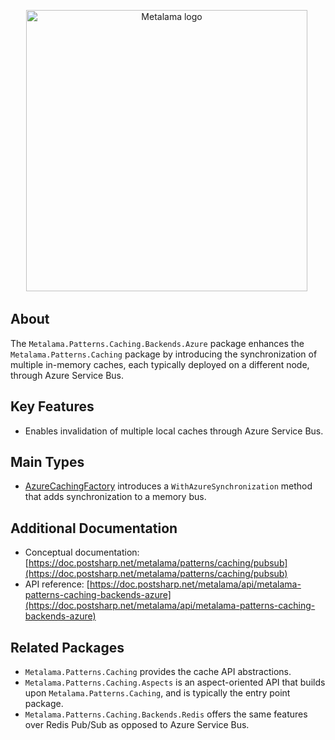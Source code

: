 <p align="center">
    <img width="450" src="https://github.com/postsharp/Metalama/raw/master/images/metalama-by-postsharp.svg" alt="Metalama logo" />
    <img referrerpolicy="no-referrer-when-downgrade" src="https://postsharp.matomo.cloud/matomo.php?idsite=1&amp;rec=1" style="border:0" alt="" />
</p>

## About

The `Metalama.Patterns.Caching.Backends.Azure` package enhances the `Metalama.Patterns.Caching` package by introducing the synchronization of multiple in-memory caches, each typically deployed on a different node, through Azure Service Bus.

## Key Features

* Enables invalidation of multiple local caches through Azure Service Bus.

## Main Types

* [AzureCachingFactory](https://doc.postsharp.net/metalama/api/metalama-patterns-caching-backends-azure-azurecachingfactory) introduces a `WithAzureSynchronization` method that adds synchronization to a memory bus.

## Additional Documentation

* Conceptual documentation: [https://doc.postsharp.net/metalama/patterns/caching/pubsub](https://doc.postsharp.net/metalama/patterns/caching/pubsub)
* API reference: [https://doc.postsharp.net/metalama/api/metalama-patterns-caching-backends-azure](https://doc.postsharp.net/metalama/api/metalama-patterns-caching-backends-azure)

## Related Packages

* `Metalama.Patterns.Caching` provides the cache API abstractions.
* `Metalama.Patterns.Caching.Aspects` is an aspect-oriented API that builds upon `Metalama.Patterns.Caching`, and is typically the entry point package.
* `Metalama.Patterns.Caching.Backends.Redis` offers the same features over Redis Pub/Sub as opposed to Azure Service Bus.
